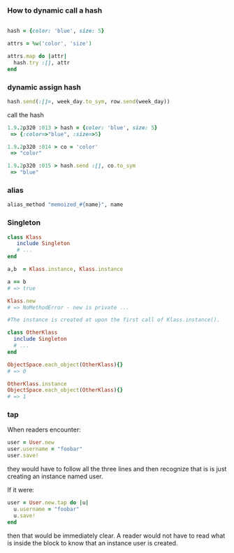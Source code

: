 ### How to dynamic call a hash


```ruby

hash = {color: 'blue', size: 5}

attrs = %w('color', 'size')

attrs.map do |attr|
  hash.try :[], attr 
end
```


### dynamic assign hash 

```ruby
hash.send(:[]=, week_day.to_sym, row.send(week_day))

```



call the hash


```ruby
1.9.2p320 :013 > hash = {color: 'blue', size: 5}
 => {:color=>"blue", :size=>5}

1.9.2p320 :014 > co = 'color'
 => "color"

1.9.2p320 :015 > hash.send :[], co.to_sym
 => "blue"
```

### alias

```ruby
alias_method "memoized_#{name}", name
```

### Singleton

```ruby
class Klass
   include Singleton
   # ...
end

a,b  = Klass.instance, Klass.instance

a == b
# => true

Klass.new
# => NoMethodError - new is private ...

#The instance is created at upon the first call of Klass.instance().

class OtherKlass
  include Singleton
  # ...
end

ObjectSpace.each_object(OtherKlass){}
# => 0

OtherKlass.instance
ObjectSpace.each_object(OtherKlass){}
# => 1
```

### tap

When readers encounter:

```ruby
user = User.new
user.username = "foobar"
user.save!
```
they would have to follow all the three lines and then recognize that is is just creating an instance named user.

If it were:

```ruby
user = User.new.tap do |u|
  u.username = "foobar"
  u.save!
end
```
then that would be immediately clear. A reader would not have to read what is inside the block to know that an instance user is created.
